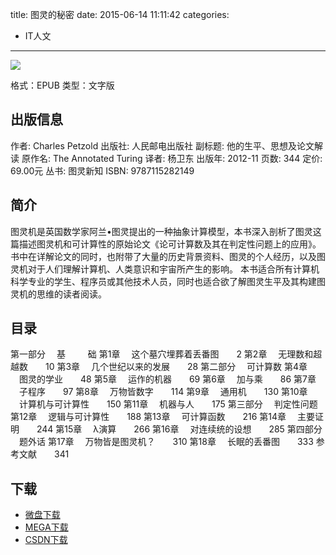 title: 图灵的秘密
date: 2015-06-14 11:11:42
categories:
  - IT人文
---

![](http://img3.douban.com/lpic/s23127964.jpg)

格式：EPUB
类型：文字版

<!--more-->

## 出版信息 ##

作者: Charles Petzold 
出版社: 人民邮电出版社
副标题: 他的生平、思想及论文解读
原作名: The Annotated Turing
译者: 杨卫东 
出版年: 2012-11
页数: 344
定价: 69.00元
丛书: 图灵新知
ISBN: 9787115282149

## 简介 ##

图灵机是英国数学家阿兰•图灵提出的一种抽象计算模型，本书深入剖析了图灵这篇描述图灵机和可计算性的原始论文《论可计算数及其在判定性问题上的应用》。书中在详解论文的同时，也附带了大量的历史背景资料、图灵的个人经历，以及图灵机对于人们理解计算机、人类意识和宇宙所产生的影响。 本书适合所有计算机科学专业的学生、程序员或其他技术人员，同时也适合欲了解图灵生平及其构建图灵机的思维的读者阅读。

## 目录 ##

第一部分 　基 　 　础
第1章 　这个墓穴埋葬着丢番图　　2
第2章 　无理数和超越数　　10
第3章 　几个世纪以来的发展　　28
第二部分 　可计算数
第4章 　图灵的学业　　48
第5章 　运作的机器　　69
第6章 　加与乘　　86
第7章 　子程序　　97
第8章 　万物皆数字　　114
第9章 　通用机　　130
第10章 　计算机与可计算性　　150
第11章 　机器与人　　175
第三部分 　判定性问题
第12章 　逻辑与可计算性　　188
第13章 　可计算函数　　216
第14章 　主要证明　　244
第15章 　λ演算　　266
第16章 　对连续统的设想　　285
第四部分 　题外话
第17章 　万物皆是图灵机？　　310
第18章 　长眠的丢番图　　333
参考文献　　341

## 下载 ##

+ [微盘下载](http://vdisk.weibo.com/s/aADaW4YRFkv0S)
+ [MEGA下载](https://mega.co.nz/#!2VVTALjI!Jsjy1y7ecZQp1v4Kof4T3Ef_0kAWqitidF98NYSiKIM)
+ [CSDN下载](http://download.csdn.net/detail/wizardforcel/8804359)